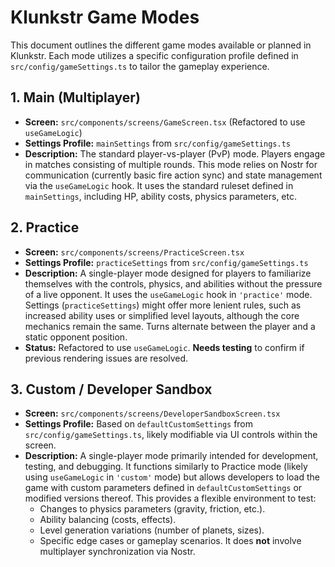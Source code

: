 # Klunkstr Game Modes

This document outlines the different game modes available or planned in Klunkstr. Each mode utilizes a specific configuration profile defined in `src/config/gameSettings.ts` to tailor the gameplay experience.

## 1. Main (Multiplayer)

*   **Screen:** `src/components/screens/GameScreen.tsx` (Refactored to use `useGameLogic`)
*   **Settings Profile:** `mainSettings` from `src/config/gameSettings.ts`
*   **Description:** The standard player-vs-player (PvP) mode. Players engage in matches consisting of multiple rounds. This mode relies on Nostr for communication (currently basic fire action sync) and state management via the `useGameLogic` hook. It uses the standard ruleset defined in `mainSettings`, including HP, ability costs, physics parameters, etc.

## 2. Practice

*   **Screen:** `src/components/screens/PracticeScreen.tsx`
*   **Settings Profile:** `practiceSettings` from `src/config/gameSettings.ts`
*   **Description:** A single-player mode designed for players to familiarize themselves with the controls, physics, and abilities without the pressure of a live opponent. It uses the `useGameLogic` hook in `'practice'` mode. Settings (`practiceSettings`) might offer more lenient rules, such as increased ability uses or simplified level layouts, although the core mechanics remain the same. Turns alternate between the player and a static opponent position.
*   **Status:** Refactored to use `useGameLogic`. **Needs testing** to confirm if previous rendering issues are resolved.

## 3. Custom / Developer Sandbox

*   **Screen:** `src/components/screens/DeveloperSandboxScreen.tsx`
*   **Settings Profile:** Based on `defaultCustomSettings` from `src/config/gameSettings.ts`, likely modifiable via UI controls within the screen.
*   **Description:** A single-player mode primarily intended for development, testing, and debugging. It functions similarly to Practice mode (likely using `useGameLogic` in `'custom'` mode) but allows developers to load the game with custom parameters defined in `defaultCustomSettings` or modified versions thereof. This provides a flexible environment to test:
    *   Changes to physics parameters (gravity, friction, etc.).
    *   Ability balancing (costs, effects).
    *   Level generation variations (number of planets, sizes).
    *   Specific edge cases or gameplay scenarios.
    It does **not** involve multiplayer synchronization via Nostr.
